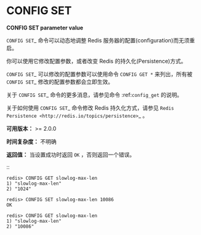 # CONFIG SET


**CONFIG SET parameter value**

`CONFIG SET`_ 命令可以动态地调整 Redis 服务器的配置(configuration)而无须重启。

你可以使用它修改配置参数，或者改变 Redis 的持久化(Persistence)方式。

`CONFIG SET`_ 可以修改的配置参数可以使用命令 ``CONFIG GET *`` 来列出，所有被 `CONFIG SET`_ 修改的配置参数都会立即生效。

关于 `CONFIG SET`_ 命令的更多消息，请参见命令 :ref:`config_get` 的说明。

关于如何使用 `CONFIG SET`_ 命令修改 Redis 持久化方式，请参见 `Redis Persistence <http://redis.io/topics/persistence>`_ 。

**可用版本：**
    >= 2.0.0

**时间复杂度：**
    不明确

**返回值：**
    当设置成功时返回 ``OK`` ，否则返回一个错误。

::

    redis> CONFIG GET slowlog-max-len
    1) "slowlog-max-len"
    2) "1024"

    redis> CONFIG SET slowlog-max-len 10086
    OK

    redis> CONFIG GET slowlog-max-len
    1) "slowlog-max-len"
    2) "10086"


